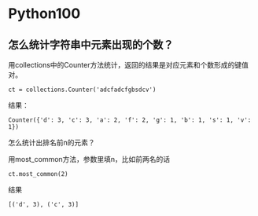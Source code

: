 # Python100



## 怎么统计字符串中元素出现的个数？

用collections中的Counter方法统计，返回的结果是对应元素和个数形成的键值对。

```
ct = collections.Counter('adcfadcfgbsdcv')
```

结果：


```
Counter({'d': 3, 'c': 3, 'a': 2, 'f': 2, 'g': 1, 'b': 1, 's': 1, 'v': 1})
```


怎么统计出排名前n的元素？

用most_common方法，参数里填n，比如前两名的话


```
ct.most_common(2)
```

结果

```
[('d', 3), ('c', 3)]
```

